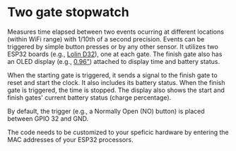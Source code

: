 # Two gate stopwatch

Measures time elapsed between two events ocurring at different locations (within WiFi range) with 1/10th of a second precision. Events can be triggered by simple button presses or by any other sensor. It utilizes two ESP32 boards (e.g., [Lolin D32](https://www.wemos.cc/en/latest/d32/d32.html)), one at each gate. The finish gate also has an OLED display (e.g., [0.96"](https://amzn.to/3Gcpkxz)) attached to display time and battery status.

When the starting gate is triggered, it sends a signal to the finish gate to reset and start the clock. It also includes its battery status. When the finish gate is triggered, the time is stopped. The display also shows the start and finish gates' current battery status (charge percentage).

By default, the trigger (e.g., a Normally Open (NO) button) is placed between GPIO 32 and GND. 

The code needs to be customized to your speficic hardware by entering the MAC addresses of your ESP32 processors.
